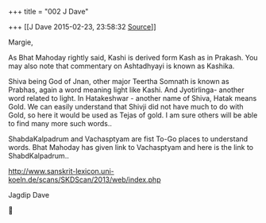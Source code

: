 +++
title = "002 J Dave"

+++
[[J Dave	2015-02-23, 23:58:32 [Source](https://groups.google.com/g/samskrita/c/PpvPyL7NeT0)]]



Margie,

  

As Bhat Mahoday rightly said, Kashi is derived form Kash as in Prakash. You may also note that commentary on Ashtadhyayi is known as Kashika.

  

Shiva being God of Jnan, other major Teertha Somnath is known as Prabhas, again a word meaning light like Kashi. And Jyotirlinga-
another word related to light. In Hatakeshwar - another name of Shiva, Hatak means Gold. We can easily understand that Shivji did not have much to do with Gold, so here it would be used as Tejas of gold. I am sure others will be able to find many more such words..

  

  

ShabdaKalpadrum and Vachasptyam are fist To-Go places to understand words. Bhat Mahoday has given link to Vachasptyam and here is the link to ShabdKalpadrum..

  

  

<http://www.sanskrit-lexicon.uni-koeln.de/scans/SKDScan/2013/web/index.php>

  

  

  

Jagdip Dave



